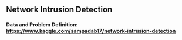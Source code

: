 ## Network Intrusion Detection
#### Data and Problem Definition: https://www.kaggle.com/sampadab17/network-intrusion-detection
